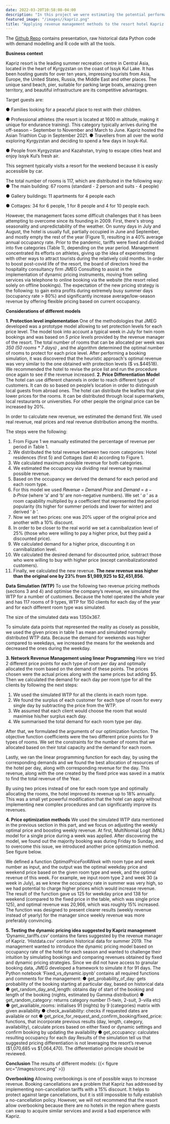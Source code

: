 ```yaml
---
date: 2022-03-20T10:58:08-04:00
description: "In this project we were estimating the potential performance of the hotel when applying price optimization, differentiation, and protection levels for the bookings. The project contains a lot of dynamic programming ad probabilistic demand modelling."
featured_image: "/images//kapriz.png"
title: "Applying revenue management methods to the resort hotel Kapriz Issyk Kul" 
---
```

The [Github Repo](https://github.com/sinkov/Dynamic_programming_revenue) contains presentation, raw historical data  Python code with demand modelling and R code with all the tools. 

**Business context**

Kapriz resort is the leading summer recreation centre in Central Asia, located in the heart of Kyrgyzstan
on the coast of Issyk Kul Lake. It has been hosting guests for over ten years, impressing tourists from
Asia, Europe, the United States, Russia, the Middle East and other places. The unique sand beach, pier,
suitable for parking large boats, amazing green territory, and beautiful infrastructure are its competitive
advantages.

Target guests are:

● Families looking for a peaceful place to rest with their children.

● Professional athletes (the resort is located at 1600 m altitude, making it unique for endurance training).
This category typically arrives during the off-season – September to November and March to June.
Kapriz hosted the Asian Triathlon Cup in September 2021.
● Travellers from all over the world exploring Kyrgyzstan and deciding to spend a few days in Issyk-Kul.

● People from Kyrgyzstan and Kazahstan, trying to escape cities heat and enjoy Issyk Kul’s fresh air.

This segment typically visits a resort for the weekend because it is easily accessible by car.


The total number of rooms is 117, which are distributed in the following way:
● The main building: 67 rooms (standard - 2 person and suits - 4 people)

● Gallery buildings: 11 apartments for 4 people each

● Cottages: 34 for 6 people, 1 for 8 people and 4 for 10 people each.


However, the management faces some difficult challenges that it has been attempting to overcome since
its founding in 2009. First, there's strong seasonality and unpredictability of the weather. On sunny days in
July and August, the hotel is usually full, partially occupied in June and September, and mostly empty the
rest of the year (Figure 1), resulting in a 40% average annual occupancy rate. Prior to the pandemic,
tariffs were fixed and divided into five categories (Table 1), depending on the year period. Management
concentrated its efforts on athletes, giving up the idea of experimenting with other ways to attract tourists
during the relatively cold months.
In order to boost post-covid life of the resort, the board of directors hired the hospitality consultancy firm
JMEG Consulting to assist in the implementation of dynamic pricing instruments, moving from selling
services via telephone to online booking via the website (the resort relied solely on offline bookings). The
expectation of the new pricing strategy is the following: to gain extra profits during extremely busy summer
days (occupancy rate > 80%) and significantly increase average/low-season revenue by offering flexible
pricing based on current occupancy.


**Considerations of different models**

**1. Protection level implementation**
One of the methodologies that JMEG developed was a prototype model allowing to set protection levels
for each price level. The model took into account a typical week in July for twin room bookings and was
based on _5 price levels_ provided by the revenue manager of the resort. The total number of rooms that
can be allocated per week was _350 (50 rooms * 7 days)_ , and the algorithm determined the optimal number
of rooms to protect for each price level. After performing a booking simulation, it was discovered that the
heuristic approach's optimal revenue was very similar to the one obtained with protection levels ($
vs.$44518). We recommended the hotel to revise the price list and run the procedure once again to see if
the revenue increased.
**2. Price Differentiation Model**
The hotel can use different channels in order to reach different types of customers. It can do so based on
people’s location in order to distinguish local guests from abroad ones. The hotel can distribute the leaflets
that give lower prices for the rooms. It can be distributed through local supermarkets, local restaurants or
universities. For other people the original price can be increased by 20%.

In order to calculate new revenue, we estimated the demand first. We used real revenue, real prices and
real revenue distribution among the months.

The steps were the following:
1) From Figure 1 we manually estimated the percentage of revenue per period in Table 1.
2) We distributed the total revenue between two room categories: Hotel residences (first 5) and
Cottages (last 4) according to Figure 1.
3) We calculated maximum possible revenue for both categories.
4) We estimated the occupancy via dividing real revenue by maximal possible revenue.
5) Based on the occupancy we derived the demand for each period and each room type.
6) For this model we used 𝑅𝑒𝑣𝑒𝑛𝑢𝑒 = 𝐷𝑒𝑚𝑎𝑛𝑑⋅𝑃𝑟𝑖𝑐𝑒 and 𝐷𝑒𝑚𝑎𝑛𝑑 = 𝑎 − 𝑏⋅𝑃𝑟𝑖𝑐𝑒 (where ‘a’ and
‘b’ are non-negative numbers). We set ‘ _a_ ’ as a room capability multiplied by a coefficient that
represented the period popularity (its higher for summer periods and lower for winter) and derived
‘ _b_ ’.
7) Now we set two prices: one was 20% upper of the original price and another with a 10% discount.
8) In order to be closer to the real world we set a cannibalization level of 25% (those who were willing
to pay a higher price, but they paid a discounted price).
9) We calculated demand for a higher price, discounting it on cannibalization level.
10) We calculated the desired demand for discounted price, subtract those who were willing to buy
with higher price (except cannibalizationated customers).
11) Finally, we calculated the new revenue.
**The new revenue was higher than the original one by 23% from $1,989,925 to $2,451,856.**

**Data Simulation (WTP)**
To use the following two revenue pricing methods (sections 3 and 4) and optimise the company’s revenue,
we simulated the WTP for a number of customers. Because the hotel operated the whole year and has
117 rooms of 9 types, WTP for 150 clients for each day of the year and for each different room type was
simulated.

The size of the simulated data was 1350x367.


To simulate data points that represented the reality as closely as possible, we used the given prices in
table 1 as mean and simulated normally distributed WTP data. Because the demand for weekends was
higher compared to weekdays, we increased the means for the weekends and decreased the ones during
the weekday.

**3. Network Revenue Management using linear Programming**
Here we tried 2 different price points for each type of room per day and optimally allocated the room
based on the demand of these points. The prices chosen were the actual prices along with the same
prices but adding $5. Then we calculated the demand for each day per room type for all the clients by
following the next steps:
1. We used the simulated WTP for all the clients in each room type.
2. We found the surplus of each customer for each type of room for every single day by
subtracting the price from the WTP.
3. We assumed that each client would choose the room that would maximise his/her surplus
each day.
4. We summarised the total demand for each room type per day.

After that, we formulated the arguments of our optimization function. The objective function coefficients
were the two different price points for 9 types of rooms. We set the constraints for the number of rooms
that we allocated based on their total capacity and the demand for each room. 

Lastly, we ran the linear programming function for each day, by using the corresponding demands and we
found the best allocation of resources of the hotel per day, along with corresponding revenue for the day.
This revenue, along with the one created by the fixed price was saved in a matrix to find the total revenue
of the Year.

By using two prices instead of one for each room type and optimally allocating the rooms, the hotel
improved its revenue up to 18% annually. This was a small yet powerful modification that the hotel can
apply without implementing new complex procedures and can significantly improve its revenues.

**4. Price optimization methods**
We used the simulated WTP data mentioned in the previous section in this part, and we focus on
adjusting the weekly optimal price and boosting weekly revenue.
At first, MultiNomial Logit (MNL) model for a single price during a week was applied. After discovering the
model, we found out the majority booking was during Friday to Sunday, and to overcome this issue, we
introduced another price optimization method. See figure below.

We defined a function _OptimalPriceForAWeek_ with room type and week number as input, and the output
was the optimal weekday price and weekend price based on the given room type and week, and the
optimal revenue of this week. For example, we input room type 2 and week 30 (a week in July), as we
knew the occupancy rate in summer was very high, so we had potential to charge higher prices which
would increase revenue. The result of the function gave us 125 for weekday price and 138 for weekend
(compared to the fixed price in the table, which was single price 125), and optimal revenue was 20,966,
which was roughly 15% increased.
The function was designed to present clearer results (weekly revenue instead of yearly) for the manager
since weekly revenue was more preferably convincing.


**5. Testing the dynamic pricing idea suggested by Kapriz management**
‘Dynamic_tariffs.csv’ contains the fares suggested by the revenue manager of Kapriz. ‘Histdata.csv’
contains historical data for summer 2019. The management wanted to introduce the dynamic pricing
model based on occupancy rate of the hotel for each season and wanted to challenge their intuition by
simulating bookings and comparing revenues obtained by fixed and dynamic pricing strategies. Since we
did not have access to granular booking data, JMEG developed a framework to simulate it for 91 days.
The Python notebook ‘Fixed_vs_dynamic.ipynb’ contains all required functions and comments for the
management:
● get_probability_of_day: gets probability of the booking starting at particular day, based on historical
data
● get_random_day_and_length: obtains day of start of the booking and length of the booking (nights,
estimated by Gamma distribution)
● get_random_category: returns category number (1-twin, 2-suit, 3-villa etc)
● get_availiable_rooms: initialises 91 (nights) by 9 (categories) matrix with given availability
● check_availability: checks if requested dates are available or not
● get_price_for_request_and_confirm_booking/fixed_price: functions, that incorporate previous
results (day, length, category, availability), calculate prices based on either fixed or dynamic
settings and confirm booking by updating the availability
● get_occupancy: calculates resulting occupancy for each day
Results of the simulation tell us that suggested pricing differentiation is not leveraging the resort’s revenue
($1,070,685 vs $1,064,470). The differentiation principle should be reviewed.

**Conclusion**
The results of different models:
{{< figure src="/images/conc.png" >}}


**Overbooking**
Allowing overbookings is one of possible ways to increase revenue. Booking cancellations are a problem
that Kapriz has addressed by implementing non-cancellation tariffs with a 15% discount. It helps to protect
against large cancellations, but it is still impossible to fully establish a no-cancellation policy. However, we
will not recommend that the resort allow overbooking because there are no hotels in the region where
guests can swap to acquire similar services and avoid a bad experience with Kapriz.




